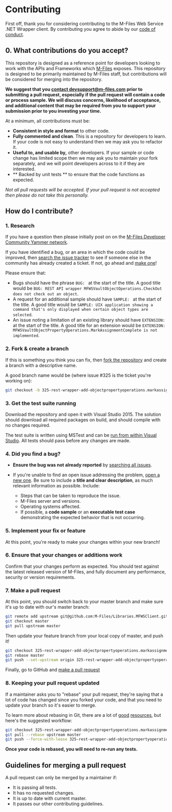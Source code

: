 # Contributing

First off, thank you for considering contributing to the M-Files Web Service .NET Wrapper client.
By contributing you agree to abide by our [code of conduct](CODE_OF_CONDUCT.md).

## 0. What contributions do you accept?

This repository is designed as a reference point for developers looking to work with the APIs and Frameworks which [M-Files](http://www.m-files.com) exposes.
This repository is designed to be primarily maintained by M-Files staff, but contributions will be considered for merging into the repository.

**We suggest that you [contact devsupport@m-files.com](mailto:devsupport@m-files.com) prior to submitting a pull request, especially if the
pull request will contain a code or process sample.  We will discuss concerns, likelihood of acceptance, and additional content that may be required
from you to support your submission  prior to you investing your time.**

At a minimum, all contributions must be:

* **Consistent in style and format** to other code.
* **Fully commented and clean**. This is a repository for developers to learn.  If your code is not easy to understand then we may ask you to refactor it.
* **Useful to, and usable by,** other developers.  If your sample or code change has limited scope then we may ask you to maintain your fork separately, and we will point developers across to it if they are interested.
* ** Backed by unit tests ** to ensure that the code functions as expected.

*Not all pull requests will be accepted.  If your pull request is not accepted then please do not take this personally.*

## How do I contribute?

### 1. Research

If you have a question then please initially post on on the
[M-Files Developer Community Yammer network](https://www.yammer.com/m-filesdevelopercommunity).

If you have identified a bug, or an area in which the code could be improved, then
[search the issue tracker](https://github.com/M-Files/Libraries.MFWSClient/issues?q=something)
to see if someone else in the community has already created a ticket.
If not, go ahead and [make one](https://github.com/M-Files/Libraries.MFWSClient/issues/new)!

Please ensure that:

* Bugs should have the phrase `BUG: ` at the start of the title.
A good title would be `BUG: REST API wrapper MFWSVaultObjectOperations.CheckOut does not check out an object`.
* A request for an additional sample should have `SAMPLE: ` at the start of the title.
A good title would be `SAMPLE: UIX application showing a command that's only displayed when certain object types are selected`.
* An issue noting a limitation of an existing library should have `EXTENSION: ` at the start of the title.
A good title for an extension would be `EXTENSION: MFWSVaultObjectPropertyOperations.MarkAssignmentComplete is not implemented`.

### 2. Fork & create a branch

If this is something you think you can fix, then
[fork the repository](https://help.github.com/articles/fork-a-repo)
and create a branch with a descriptive name.

A good branch name would be (where issue #325 is the ticket you're working on):

```sh
git checkout -b 325-rest-wrapper-add-objectpropertyoperations.markassignmentcomplete
```

### 3. Get the test suite running

Download the repository and open it with Visual Studio 2015.  The solution should download all required
packages on build, and should compile with no changes required.

The test suite is written using MSTest and can be [run from within Visual Studio](https://msdn.microsoft.com/en-us/library/ms182470.aspx).
All tests should pass before any changes are made.

### 4. Did you find a bug?

* **Ensure the bug was not already reported** by [searching all
  issues](https://github.com/M-Files/Libraries.MFWSClient/issues?q=).

* If you're unable to find an open issue addressing the problem, [open a new
  one](https://github.com/M-Files/Libraries.MFWSClient/issues/new).  Be sure to
  include a **title and clear description**, as much relevant information as
  possible.  Include:
    * Steps that can be taken to reproduce the issue.
    * M-Files server and versions.
    * Operating systems affected.
    * If possible, a **code sample** or an **executable test case** demonstrating
    the expected behavior that is not occurring.

### 5. Implement your fix or feature

At this point, you're ready to make your changes within your new branch!

### 6. Ensure that your changes or additions work

Confirm that your changes perform as expected.  You should test against the latest
released version of M-Files, and fully document any performance, security or version
requirements.

### 7. Make a pull request

At this point, you should switch back to your master branch and make sure it's
up to date with our's master branch:

```sh
git remote add upstream git@github.com:M-Files/Libraries.MFWSClient.git
git checkout master
git pull upstream master
```

Then update your feature branch from your local copy of master, and push it!

```sh
git checkout 325-rest-wrapper-add-objectpropertyoperations.markassignmentcomplete
git rebase master
git push --set-upstream origin 325-rest-wrapper-add-objectpropertyoperations.markassignmentcomplete
```

Finally, go to GitHub and
[make a pull request](https://help.github.com/articles/creating-a-pull-request)


### 8. Keeping your pull request updated

If a maintainer asks you to "rebase" your pull request, they're saying that a lot of code
has changed since you forked your code, and that you need to update your branch so it's easier to merge.

To learn more about rebasing in Git, there are a lot of
[good](http://git-scm.com/book/en/Git-Branching-Rebasing)
[resources](https://help.github.com/articles/interactive-rebase),
but here's the suggested workflow:

```sh
git checkout 325-rest-wrapper-add-objectpropertyoperations.markassignmentcomplete
git pull --rebase upstream master
git push --force-with-lease 325-rest-wrapper-add-objectpropertyoperations.markassignmentcomplete
```

**Once your code is rebased, you will need to re-run any tests.**

## Guidelines for merging a pull request

A pull request can only be merged by a maintainer if:

* It is passing all tests.
* It has no requested changes.
* It is up to date with current master.
* It passes our other contributing guidelines.